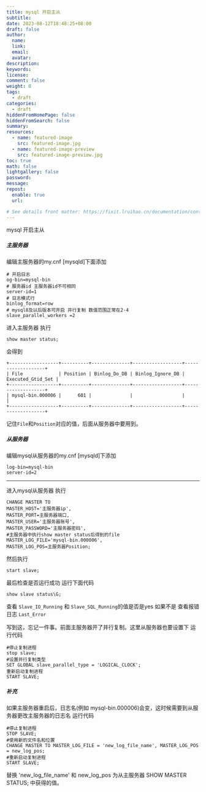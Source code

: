 ```yaml
---
title: mysql 开启主从
subtitle:
date: 2023-08-12T18:48:25+08:00
draft: false
author:
  name:
  link:
  email:
  avatar:
description:
keywords:
license:
comment: false
weight: 0
tags:
  - draft
categories:
  - draft
hiddenFromHomePage: false
hiddenFromSearch: false
summary:
resources:
  - name: featured-image
    src: featured-image.jpg
  - name: featured-image-preview
    src: featured-image-preview.jpg
toc: true
math: false
lightgallery: false
password:
message:
repost:
  enable: true
  url:

# See details front matter: https://fixit.lruihao.cn/documentation/content/#front-matter
---
```

mysql 开启主从
<!--more-->
##### 主服务器
编辑主服务器的my.cnf
[mysqld]下面添加
```
# 开启日志
og-bin=mysql-bin
# 服务器id 主服务器id不可相同
server-id=1
# 日志模式行
binlog_format=row
# mysql8及以后版本可开启 并行复制 数值范围正常在2-4
slave_parallel_workers =2
```

进入主服务器
执行
```
show master status;
```

会得到
```
+------------------+----------+--------------+------------------+-------------------+
| File             | Position | Binlog_Do_DB | Binlog_Ignore_DB | Executed_Gtid_Set |
+------------------+----------+--------------+------------------+-------------------+
| mysql-bin.000006 |      601 |              |                  |                   |
+------------------+----------+--------------+------------------+-------------------+
```
记住`File`和`Position`对应的值，后面从服务器中要用到。

##### 从服务器
编辑mysql从服务器的my.cnf
[mysqld]下添加
```
log-bin=mysql-bin
server-id=2
```
***

进入mysql从服务器
执行
```
CHANGE MASTER TO
MASTER_HOST='主服务器ip',
MASTER_PORT=主服务器端口,
MASTER_USER='主服务器账号',
MASTER_PASSWORD='主服务器密码',
#主服务器中执行show master status后得到的file
MASTER_LOG_FILE='mysql-bin.000006',
MASTER_LOG_POS=主服务器Position;
```

然后执行
```
start slave;
```
最后检查是否运行成功
运行下面代码
```
show slave status\G;
```
查看 `Slave_IO_Running` 和 `Slave_SQL_Running`的值是否是yes
如果不是 查看报错日志 `Last_Error`

写到这，忘记一件事。前面主服务器开了并行复制。这里从服务器也要设置下
运行代码
```
#停止复制进程
stop slave; 
#设置并行复制类型
SET GLOBAL slave_parallel_type = 'LOGICAL_CLOCK'; 
重新启动复制进程
START SLAVE; 
```

##### 补充
如果主服务器重启后，日志名(例如 mysql-bin.000006)会变，这时候需要到从服务器更改主服务器的日志名
运行代码
```
#停止复制进程
STOP SLAVE;  
#使用新的文件名和位置
CHANGE MASTER TO MASTER_LOG_FILE = 'new_log_file_name', MASTER_LOG_POS = new_log_pos;
#重新启动复制进程
START SLAVE; 
```
替换 'new_log_file_name' 和 new_log_pos 为从主服务器 SHOW MASTER STATUS; 中获得的值。